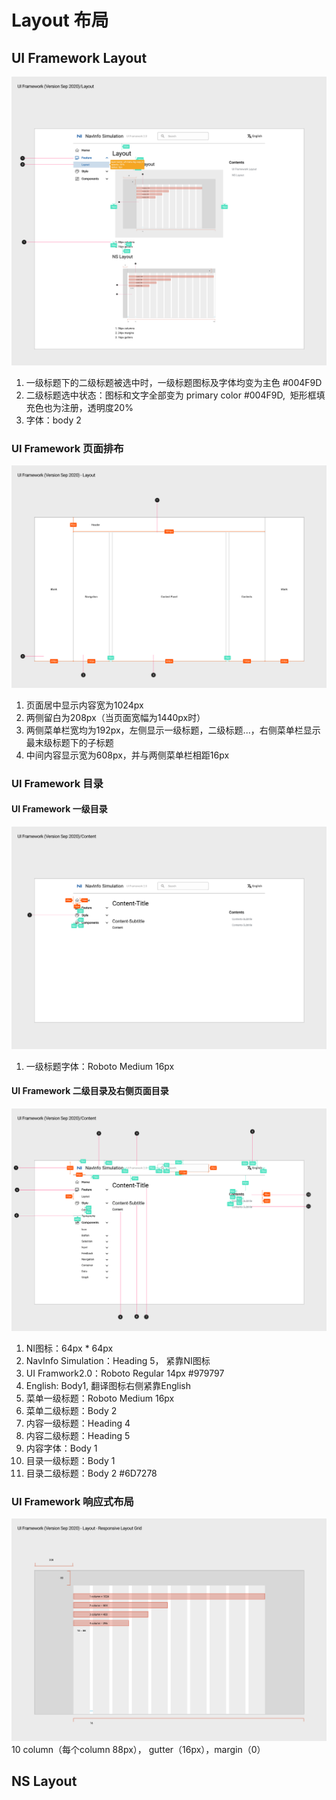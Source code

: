 # Layout 布局

## UI Framework Layout

![UI Framework Layout](../imgs/ns_ui_framework/Layout.png)

1. 一级标题下的二级标题被选中时，一级标题图标及字体均变为主色 #004F9D
2. 二级标题选中状态：图标和文字全部变为 primary color #004F9D,  矩形框填充色也为注册，透明度20%
3. 字体：body 2

### UI Framework 页面排布

![UI Framework页面](../imgs/ns_ui_framework/UI_Layout.png)

1. 页面居中显示内容宽为1024px
2. 两侧留白为208px（当页面宽幅为1440px时）
3. 两侧菜单栏宽均为192px，左侧显示一级标题，二级标题...，右侧菜单栏显示最末级标题下的子标题
4. 中间内容显示宽为608px，并与两侧菜单栏相距16px

### UI Framework 目录

#### UI Framework 一级目录

![UI Framework 一级目录](../imgs/ns_ui_framework/UI_Content1.png)

1. 一级标题字体：Roboto Medium 16px

#### UI Framework 二级目录及右侧页面目录

![UI Framework二级目录及右侧页面目录](../imgs/ns_ui_framework/UI_Content2.png)

1. NI图标：64px * 64px
2. NavInfo Simulation：Heading 5， 紧靠NI图标
3. UI Framwork2.0：Roboto  Regular 14px #979797
4. English: Body1, 翻译图标右侧紧靠English
5. 菜单一级标题：Roboto Medium 16px
6. 菜单二级标题：Body 2
7. 内容一级标题：Heading 4
8. 内容二级标题：Heading 5
9. 内容字体：Body 1
10. 目录一级标题：Body 1
11. 目录二级标题：Body 2 #6D7278

### UI Framework 响应式布局

![UI Framework Responsive Layout Grid](../imgs/ns_ui_framework/UI_Layout-Responsive_Layout_Grid.png)
10 column（每个column 88px）， gutter（16px），margin（0）

## NS Layout